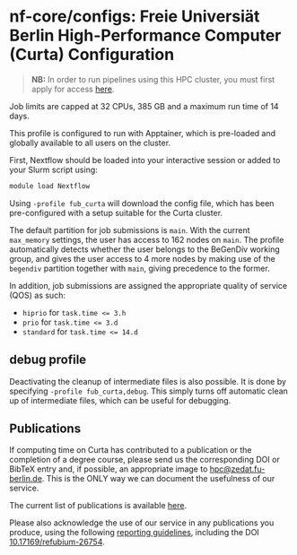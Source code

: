 # nf-core/configs: Freie Universiät Berlin High-Performance Computer (Curta) Configuration

> **NB:** In order to run pipelines using this HPC cluster, you must first apply for access [here](https://ssl2.cms.fu-berlin.de/fu-berlin/en/sites/high-performance-computing/PM_Zugang-beantragen/index.html).

Job limits are capped at 32 CPUs, 385 GB and a maximum run time of 14 days.

This profile is configured to run with Apptainer, which is pre-loaded and globally available to all users on the cluster.

First, Nextflow should be loaded into your interactive session or added to your Slurm script using:

```bash
module load Nextflow
```

Using `-profile fub_curta` will download the config file, which has been pre-configured with a setup suitable for the Curta cluster.

The default partition for job submissions is `main`. With the current `max_memory` settings, the user has access to 162 nodes on `main`. The profile automatically detects whether the user belongs to the BeGenDiv working group, and gives the user access to 4 more nodes by making use of the `begendiv` partition together with `main`, giving precedence to the former.

In addition, job submissions are assigned the appropriate quality of service (QOS) as such:

- `hiprio` for `task.time <= 3.h`
- `prio` for `task.time <= 3.d`
- `standard` for `task.time <= 14.d`

## debug profile

Deactivating the cleanup of intermediate files is also possible. It is done by specifying `-profile fub_curta,debug`. This simply turns off automatic clean up of intermediate files, which can be useful for debugging.

## Publications

If computing time on Curta has contributed to a publication or the completion of a degree course, please send us the corresponding DOI or BibTeX entry and, if possible, an appropriate image to hpc@zedat.fu-berlin.de. This is the ONLY way we can document the usefulness of our service.

The current list of publications is available [here](https://www.fu-berlin.de/en/sites/high-performance-computing/Forschungsergebnisse).

Please also acknowledge the use of our service in any publications you produce, using the following [reporting guidelines](https://www.fu-berlin.de/en/sites/high-performance-computing/FAQ/Publikationen), including the DOI [10.17169/refubium-26754](http://dx.doi.org/10.17169/refubium-26754).
